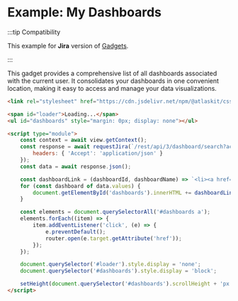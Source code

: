 # Example: My Dashboards

:::tip Compatibility

This example for **Jira** version of [Gadgets](./index.md).

:::

This gadget provides a comprehensive list of all dashboards associated with the current user. It consolidates your dashboards in one convenient location, making it easy to access and manage your data visualizations.

```html
<link rel="stylesheet" href="https://cdn.jsdelivr.net/npm/@atlaskit/css-reset@3.0.1/dist/bundle.css" />  <!-- Reset fonts, padding, margins to default in Atlaskit -->

<span id="loader">Loading...</span>
<ul id="dashboards" style="margin: 0px; display: none"></ul>

<script type="module">
    const context = await view.getContext();
    const response = await requestJira(`/rest/api/3/dashboard/search?accountId=${context.accountId}`, {
        headers: { 'Accept': 'application/json' }
    });
    const data = await response.json();

    const dashboardLink = (dashboardId, dashboardName) => `<li><a href="/jira/dashboards/${dashboardId}">${dashboardName}</a></li>`;
    for (const dashboard of data.values) {
        document.getElementById('dashboards').innerHTML += dashboardLink(dashboard.id, dashboard.name);
    }

    const elements = document.querySelectorAll('#dashboards a');
    elements.forEach((item) => {
        item.addEventListener('click', (e) => {
            e.preventDefault();
            router.open(e.target.getAttribute('href'));
        });
    });

    document.querySelector('#loader').style.display = 'none';
    document.querySelector('#dashboards').style.display = 'block';

    setHeight(document.querySelector('#dashboards').scrollHeight + 'px');
</script>
```